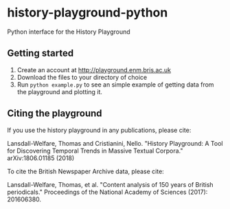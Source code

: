 # history-playground-python
Python interface for the History Playground

Getting started
---------------
1. Create an account at http://playground.enm.bris.ac.uk
2. Download the files to your directory of choice
3. Run `python example.py` to see an simple example of getting data from the playground and plotting it.


Citing the playground
---------------------
If you use the history playground in any publications, please cite:

Lansdall-Welfare, Thomas and Cristianini, Nello. "History Playground:  A Tool for Discovering Temporal Trends in Massive Textual Corpora." 
arXiv:1806.01185 (2018)

To cite the British Newspaper Archive data, please cite:

Lansdall-Welfare, Thomas, et al. "Content analysis of 150 years of British periodicals." Proceedings of the National Academy of Sciences (2017): 201606380.

